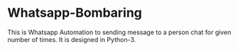 # Whatsapp-Bombaring
This is Whatsapp Automation to sending message to a person chat for given number of times. It is designed in Python-3.
